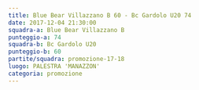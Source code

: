 ```yaml
---
title: Blue Bear Villazzano B 60 - Bc Gardolo U20 74
date: 2017-12-04 21:30:00
squadra-a: Blue Bear Villazzano B
punteggio-a: 74
squadra-b: Bc Gardolo U20
punteggio-b: 60
partite/squadra: promozione-17-18
luogo: PALESTRA 'MANAZZON'
categoria: promozione
---
```

